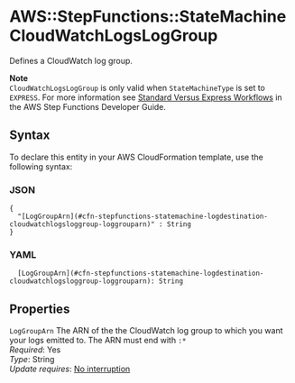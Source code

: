 # AWS::StepFunctions::StateMachine CloudWatchLogsLogGroup<a name="aws-properties-stepfunctions-statemachine-logdestination-cloudwatchlogsloggroup"></a>

Defines a CloudWatch log group\.

**Note**  
`CloudWatchLogsLogGroup` is only valid when `StateMachineType` is set to `EXPRESS`\. For more information see [Standard Versus Express Workflows](https://docs.aws.amazon.com/step-functions/latest/dg/concepts-standard-vs-express.html) in the AWS Step Functions Developer Guide\.

## Syntax<a name="aws-properties-stepfunctions-statemachine-logdestination-cloudwatchlogsloggroup-syntax"></a>

To declare this entity in your AWS CloudFormation template, use the following syntax:

### JSON<a name="aws-properties-stepfunctions-statemachine-logdestination-cloudwatchlogsloggroup-syntax.json"></a>

```
{
  "[LogGroupArn](#cfn-stepfunctions-statemachine-logdestination-cloudwatchlogsloggroup-loggrouparn)" : String
}
```

### YAML<a name="aws-properties-stepfunctions-statemachine-logdestination-cloudwatchlogsloggroup-syntax.yaml"></a>

```
  [LogGroupArn](#cfn-stepfunctions-statemachine-logdestination-cloudwatchlogsloggroup-loggrouparn): String
```

## Properties<a name="aws-properties-stepfunctions-statemachine-logdestination-cloudwatchlogsloggroup-properties"></a>

`LogGroupArn`  <a name="cfn-stepfunctions-statemachine-logdestination-cloudwatchlogsloggroup-loggrouparn"></a>
The ARN of the the CloudWatch log group to which you want your logs emitted to\. The ARN must end with `:*`   
*Required*: Yes  
*Type*: String  
*Update requires*: [No interruption](https://docs.aws.amazon.com/AWSCloudFormation/latest/UserGuide/using-cfn-updating-stacks-update-behaviors.html#update-no-interrupt)